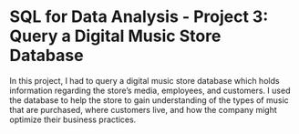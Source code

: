 # SQL for Data Analysis - Project 3: Query a Digital Music Store Database
In this project, I had to query a digital music store database which holds information regarding the store’s media, employees, and customers. I used the database to help the store to gain understanding of the types of music that are purchased, where customers live, and how the company might optimize their business practices.
